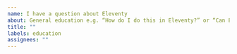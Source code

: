 ```yaml
---
name: I have a question about Eleventy
about: General education e.g. “How do I do this in Eleventy?” or “Can Eleventy do this?”
title: ""
labels: education
assignees: ""
---
```

